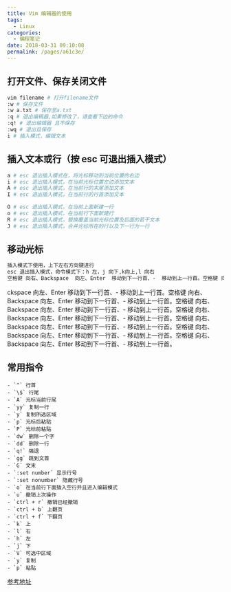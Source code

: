 ```yaml
---
title: Vim 编辑器的使用
tags:
  - Linux
categories:
  - 编程笔记
date: 2018-03-31 09:10:08
permalink: /pages/a61c3e/
---
```


## 打开文件、保存关闭文件

```bash
vim filename # 打开filename文件
:w # 保存文件
:w a.txt # 保存至a.txt
:q # 退出编辑器,如果修改了，请查看下边的命令
:q! # 退出编辑器 且不保存
:wq # 退出且保存
i # 插入模式，编辑文本
```

## 插入文本或行（按 esc 可退出插入模式）

```bash
a # esc 退出插入模式在，将光标移动到当前位置的右边
i # esc 退出插入模式，在当前光标位置左边添加文本
A # esc 退出插入模式，在当前行的末尾添加文本
I # esc 退出插入模式，在当前行的行首添加文本

O # esc 退出插入模式，在当前上面新建一行
o # esc 退出插入模式，在当前行下面新建行
R # esc 退出插入模式，替换覆盖当前光标位置及后面的若干文本
J # esc 退出插入模式，合并光标所在的行以及下一行为一行
```

## 移动光标

```bash
插入模式下使用，上下左右方向键进行
esc 退出插入模式，命令模式下：h 左，j 向下,k向上,l 向右
空格键 向右、Backspace  向左、Enter  移动到下一行首、-  移动到上一行首。空格键 向右、Backspace  向左、Enter  移动到下一行首、-  移动到上一行首。空格键 向右、Backspace  向左、Enter  移动到下一行首、-  移动到上一行首。空格键 向右、Backspace  向左、Enter  移动到下一行首、-  移动到上一行首。
```

ckspace 向左、Enter 移动到下一行首、- 移动到上一行首。空格键 向右、Backspace 向左、Enter 移动到下一行首、- 移动到上一行首。空格键 向右、Backspace 向左、Enter 移动到下一行首、- 移动到上一行首。空格键 向右、Backspace 向左、Enter 移动到下一行首、- 移动到上一行首。空格键 向右、Backspace 向左、Enter 移动到下一行首、- 移动到上一行首。空格键 向右、Backspace 向左、Enter 移动到下一行首、- 移动到上一行首。空格键 向右、Backspace 向左、Enter 移动到下一行首、- 移动到上一行首。

## 常用指令

```terminal
- `^` 行首
- `\$` 行尾
- `A` 光标当前行尾
- `yy` 复制一行
- `y` 复制所选区域
- `p` 光标后粘贴
- `P` 光标前粘贴
- `dw` 删除一个字
- `dd` 删除一行
- `q!` 强退
- `gg` 跳到文首
- `G` 文末
- `:set number` 显示行号
- `:set nonumber` 隐藏行号
- `o` 在当前行下面插入空行并且进入编辑模式
- `u` 撤销上次操作
- `ctrl + r` 撤销已经撤销
- `ctrl + b` 上翻页
- `ctrl + f` 下翻页
- `k` 上
- `l` 右
- `h` 左
- `j` 下
- `V` 可选中区域
- `y` 复制
- `p` 粘贴
```

[参考地址](http://www.atool.org/vim.php)
